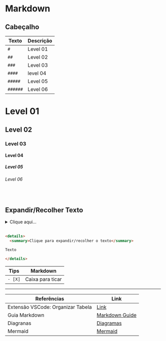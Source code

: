 # Markdown


## Cabeçalho

| Texto    | Descrição |
|----------|-----------|
| `#`      | Level 01  |
| `##`     | Level 02  |
| `###`    | Level 03  |
| `####`   | level 04  |
| `#####`  | Level 05  |
| `######` | Level 06  |


# Level 01
## Level 02
### Level 03
#### Level 04
##### Level 05
###### Level 06

<br>

## Expandir/Recolher Texto

<details>
  <summary>Clique aqui...</summary>

... Continue! Você está fazendo um trabalho incrível! :) 

</details>
<br>

```html
<details>
  <summary>Clique para expandir/recolher o texto</summary>

Texto

</details>
```

Tips | Markdown
-|-
`- [X]` | Caixa para ticar  

--------------

Referências | Link
-|-
Extensão VSCode: Organizar Tabela|[Link](https://learn.microsoft.com/pt-pt/contribute/content/docs-authoring/reformat-table)
Guia Markdown| [Markdown Guide](https://www.markdownguide.org/basic-syntax/)
Diagranas | [Diagramas](https://support.typora.io/Draw-Diagrams-With-Markdown/)
Mermaid | [Mermaid](https://mermaid.js.org/syntax/flowchart.html)

<!-->

